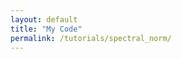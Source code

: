 ```yaml
---
layout: default
title: "My Code"
permalink: /tutorials/spectral_norm/
---
```



<!-- 
## Spectral Normalization

We will prove the following theorem:

**Theorem**: If the weights of a DNN are spectrally normalized [1, 2], then the function is Lipschitz continuous.

For this proof, we will start step by step, from a simple case first.

Let `f(x) = relu(wx + b)`, where $`f: \mathbb{R} \rightarrow \mathbb{R}`$, $w \in \mathbb{R}$, $b \in \mathbb{R}$, and $relu(x) = \max(0, x)$ is the activation function. We will prove that $f$ is Lipschitz continuous.

By definition, $w_{sn} = \frac{w}{\sigma(w)}$ 

is the spectrally normalized weight, where $\sigma(w)$ is the largest singular value of $w$.

Let's assume no activation function. Then 

\begin{equation}
|f(x_1) - f(x_2)| = |w_{sn}(x_1 - x_2)| = |w_{sn}||x_1 - x_2|
\end{equation}

Thus, $f$ is Lipschitz continuous with constant $|w_{sn}|$.


**References**

[1] https://pytorch.org/docs/stable/generated/torch.nn.utils.spectral_norm.html

[2] T. Miyato, T. Kataoka, M. Koyama, Y. Yoshida, ``Spectral Normalization for Generative Adversarial Networks", https://arxiv.org/abs/1802.05957
 -->
